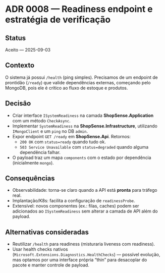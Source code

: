# ADR 0008 — Readiness endpoint e estratégia de verificação

## Status
Aceito — 2025-09-03

## Contexto
O sistema já possui `/health` (ping simples). Precisamos de um endpoint de prontidão (`/ready`)
que valide dependências externas, começando pelo MongoDB, pois ele é crítico ao fluxo de estoque
e produtos.

## Decisão
- Criar interface `ISystemReadiness` na camada **ShopSense.Application** com um método `CheckAsync`.
- Implementar `SystemReadiness` na **ShopSense.Infrastructure**, utilizando `IMongoClient` e um `ping` no DB `admin`.
- Expor endpoint `GET /ready` em **ShopSense.Api**. Retornos:
  - `200 OK` com `status=ready` quando tudo ok.
  - `503 Service Unavailable` com `status=degraded` quando alguma dependência falhar.
- O payload traz um mapa `components` com o estado por dependência (inicialmente `mongo`).

## Consequências
- Observabilidade: torna-se claro quando a API está **pronta** para tráfego real.
- Implantação/K8s: facilita a configuração de `readinessProbe`.
- Extensível: novos componentes (ex.: filas, caches) podem ser adicionados ao `ISystemReadiness`
  sem alterar a camada de API além do payload.

## Alternativas consideradas
- Reutilizar `/health` para readiness (misturaria liveness com readiness).
- Usar health checks nativos (`Microsoft.Extensions.Diagnostics.HealthChecks`) — possível evolução,
  mas optamos por uma interface própria “thin” para desacoplar do pacote e manter controle de payload.
